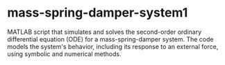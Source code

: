 # mass-spring-damper-system1
MATLAB script that simulates and solves the second-order ordinary differential equation (ODE) for a mass-spring-damper system. The code models the system's behavior, including its response to an external force, using symbolic and numerical methods.
